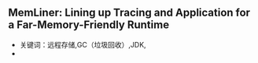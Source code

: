 ## MemLiner: Lining up Tracing and Application for a Far-Memory-Friendly Runtime
- 关键词：远程存储,GC（垃圾回收）,JDK,
- 
